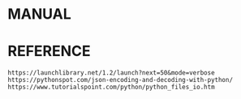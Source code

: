 # MANUAL #

# REFERENCE # 
	https://launchlibrary.net/1.2/launch?next=50&mode=verbose
	https://pythonspot.com/json-encoding-and-decoding-with-python/
	https://www.tutorialspoint.com/python/python_files_io.htm